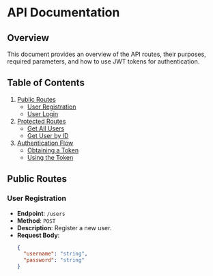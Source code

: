 # API Documentation

## Overview

This document provides an overview of the API routes, their purposes, required parameters, and how to use JWT tokens for authentication.

## Table of Contents

1. [Public Routes](#public-routes)
   - [User Registration](#user-registration)
   - [User Login](#user-login)
2. [Protected Routes](#protected-routes)
   - [Get All Users](#get-all-users)
   - [Get User by ID](#get-user-by-id)
3. [Authentication Flow](#authentication-flow)
   - [Obtaining a Token](#obtaining-a-token)
   - [Using the Token](#using-the-token)

## Public Routes

### User Registration

- **Endpoint**: `/users`
- **Method**: `POST`
- **Description**: Register a new user.
- **Request Body**:
  ```json
  {
    "username": "string",
    "password": "string"
  }
  ```
